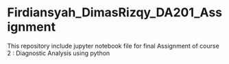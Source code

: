 # Firdiansyah_DimasRizqy_DA201_Assignment
This repository include jupyter notebook file for final Assignment of course 2 : Diagnostic Analysis using python
